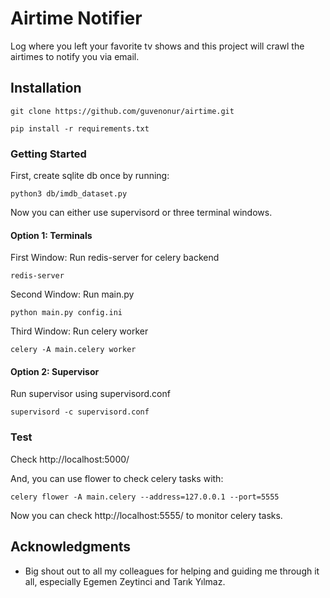 # Airtime Notifier

Log where you left your favorite tv shows and this project will crawl the airtimes to notify you via email.

## Installation

```git clone https://github.com/guvenonur/airtime.git```

```pip install -r requirements.txt ```

### Getting Started

First, create sqlite db once by running:

```
python3 db/imdb_dataset.py
```

Now you can either use supervisord or three terminal windows.

#### Option 1: Terminals
First Window: Run redis-server for celery backend
```
redis-server
```
Second Window: Run main.py
```
python main.py config.ini
```

Third Window: Run celery worker
```
celery -A main.celery worker
```
#### Option 2: Supervisor
Run supervisor using supervisord.conf
```
supervisord -c supervisord.conf
```

### Test
Check http://localhost:5000/

And, you can use flower to check celery tasks with:

```
celery flower -A main.celery --address=127.0.0.1 --port=5555
```
Now you can check http://localhost:5555/ to monitor celery tasks.

## Acknowledgments
* Big shout out to all my colleagues for helping and guiding me through it all, especially Egemen Zeytinci and Tarık Yılmaz.
